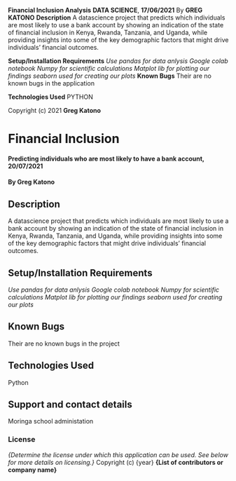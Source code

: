 **Financial Inclusion Analysis**
**DATA SCIENCE**, **17/06/2021**
By **GREG KATONO**
**Description**
A datascience project that predicts which individuals are most likely to use a bank account by showing an indication of the state of financial inclusion in Kenya, Rwanda, Tanzania, and Uganda, while providing insights into some of the key demographic factors that might drive individuals’ financial outcomes.

**Setup/Installation Requirements**
*Use pandas for data anlysis*
*Google colab notebook*
*Numpy for scientific calculations*
*Matplot lib for plotting our findings*
*seaborn used for creating our plots*
**Known Bugs**
Their are no known bugs in the application

**Technologies Used**
PYTHON

Copyright (c) 2021 **Greg Katono**
# Financial Inclusion
#### Predicting individuals who are most likely to have a bank account, 20/07/2021
#### By **Greg Katono**
## Description
A datascience project that predicts which individuals are most likely to use a bank account by showing an indication of the state of financial inclusion in Kenya, Rwanda, Tanzania, and Uganda, while providing insights into some of the key demographic factors that might drive individuals’ financial outcomes. 
## Setup/Installation Requirements
*Use pandas for data anlysis*
*Google colab notebook*
*Numpy for scientific calculations*
*Matplot lib for plotting our findings*
*seaborn used for creating our plots*

## Known Bugs
Their are no known bugs in the project
## Technologies Used
Python
## Support and contact details
Moringa school administation
### License
*{Determine the license under which this application can be used.  See below for more details on licensing.}*
Copyright (c) {year} **{List of contributors or company name}**